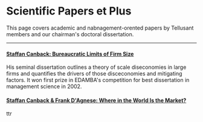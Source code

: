 # Scientific Papers et Plus
This page covers academic and nabnagement-orented papers by Tellusant members and our chairman's doctoral dissertation.  

---
#### [Staffan Canback: Bureaucratic Limits of Firm Size](index.md)  
His seminal dissertation outlines a theory of scale diseconomies in large firms and quantifies the drivers of those disceconomies and mitigating factors. It won first prize in EDAMBA's competition for best dissertation in management science in 2002.  

#### [Staffan Canback & Frank D'Agnese: Where in the World Is the Market?](Canback-D'Agnese-Where-in-the-World-Is-the-Market.pdf)
ttr
